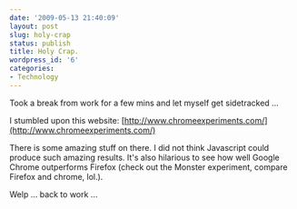 ```yaml
---
date: '2009-05-13 21:40:09'
layout: post
slug: holy-crap
status: publish
title: Holy Crap.
wordpress_id: '6'
categories:
- Technology
---
```


Took a break from work for a few mins and let myself get sidetracked ...

I stumbled upon this website: [http://www.chromeexperiments.com/](http://www.chromeexperiments.com/)

There is some amazing stuff on there. I did not think Javascript could produce such amazing results. It's also hilarious to see how well Google Chrome outperforms Firefox (check out the Monster experiment, compare Firefox and chrome, lol.).

Welp ... back to work ...
